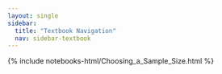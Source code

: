 ```yaml
---
layout: single
sidebar:
  title: "Textbook Navigation"
  nav: sidebar-textbook
---
```


{% include notebooks-html/Choosing_a_Sample_Size.html %}
